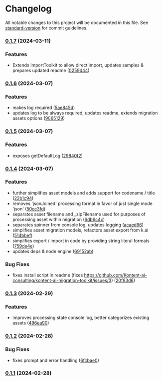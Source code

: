 # Changelog

All notable changes to this project will be documented in this file. See [standard-version](https://github.com/conventional-changelog/standard-version) for commit guidelines.

### [0.1.7](https://github.com/Kontent-ai-consulting/kontent-ai-migration-toolkit/compare/v0.1.6...v0.1.7) (2024-03-11)


### Features

* Extends ImportToolkit to allow direct import, updates samples & prepares updated readme ([0259d44](https://github.com/Kontent-ai-consulting/kontent-ai-migration-toolkit/commit/0259d44b8681ac55c3d99792ff2952674bb6b616))

### [0.1.6](https://github.com/Kontent-ai-consulting/kontent-ai-migration-toolkit/compare/v0.1.5...v0.1.6) (2024-03-07)


### Features

* makes log required ([5ae845d](https://github.com/Kontent-ai-consulting/kontent-ai-migration-toolkit/commit/5ae845dc6f88aa356dc1694958de352b8ebd1a15))
* updates log to be always required, updates readme, extends migration assets options ([9065129](https://github.com/Kontent-ai-consulting/kontent-ai-migration-toolkit/commit/906512909df9e4af6fbb9941437043f5dbc193f8))

### [0.1.5](https://github.com/Kontent-ai-consulting/kontent-ai-migration-toolkit/compare/v0.1.4...v0.1.5) (2024-03-07)


### Features

* exposes getDefaultLog ([29840f2](https://github.com/Kontent-ai-consulting/kontent-ai-migration-toolkit/commit/29840f277ac43187af84f0c05c4a590f23062d5c))

### [0.1.4](https://github.com/Kontent-ai-consulting/kontent-ai-migration-toolkit/compare/v0.1.3...v0.1.4) (2024-03-07)


### Features

* further simplifies asset models and adds support for codename / title ([22b1c94](https://github.com/Kontent-ai-consulting/kontent-ai-migration-toolkit/commit/22b1c94f85cd211c6765136fb6cb653e6c719a01))
* removes 'jsonJoined' processing format in favor of just single mode 'json' ([50cc3fd](https://github.com/Kontent-ai-consulting/kontent-ai-migration-toolkit/commit/50cc3fd5e6fb93832313d97cb0d8f1f6962bcbd8))
* separates asset filename and _zipFilename used for purposes of processing asset within migration ([6db6c4c](https://github.com/Kontent-ai-consulting/kontent-ai-migration-toolkit/commit/6db6c4c1a96b5f78e4668fba5945525571feca87))
* separates spinner from console log, updates logging ([acaed96](https://github.com/Kontent-ai-consulting/kontent-ai-migration-toolkit/commit/acaed9658f04e4def1e915b982d700bce0e6d8e6))
* simplifies asset migration models, refactors asset export from k.ai ([514bbef](https://github.com/Kontent-ai-consulting/kontent-ai-migration-toolkit/commit/514bbef05c3c71e4d42fa0be5b49ee11b582c61d))
* simplifies export / import in code by providing string literal formats ([759de4e](https://github.com/Kontent-ai-consulting/kontent-ai-migration-toolkit/commit/759de4ea7ad0acb37fa67fb5a37123f95508f08a))
* updates deps & node engine ([69152ab](https://github.com/Kontent-ai-consulting/kontent-ai-migration-toolkit/commit/69152ab53f95e004f9f6e8aa29b800cb27e92d4f))


### Bug Fixes

* fixes install script in readme (fixes https://github.com/Kontent-ai-consulting/kontent-ai-migration-toolkit/issues/3) ([20f83d6](https://github.com/Kontent-ai-consulting/kontent-ai-migration-toolkit/commit/20f83d6a9fd3e4101d8ad9bb3d193d7209c75b04))

### [0.1.3](https://github.com/Kontent-ai-consulting/kontent-ai-migration-toolkit/compare/v0.1.2...v0.1.3) (2024-02-29)


### Features

* improves processing state console log, better categorizes existing assets ([496ea90](https://github.com/Kontent-ai-consulting/kontent-ai-migration-toolkit/commit/496ea905519deaa16e7c2bc4e9303c547b97273d))

### [0.1.2](https://github.com/Kontent-ai-consulting/kontent-ai-migration-toolkit/compare/v0.1.1...v0.1.2) (2024-02-28)


### Bug Fixes

* fixes prompt and error handling ([6fcbae0](https://github.com/Kontent-ai-consulting/kontent-ai-migration-toolkit/commit/6fcbae0874395f6fd351bded310ef3edb95021e5))

### [0.1.1](https://github.com/Kontent-ai-consulting/kontent-ai-migration-toolkit/compare/v0.0.21...v0.1.1) (2024-02-28)
